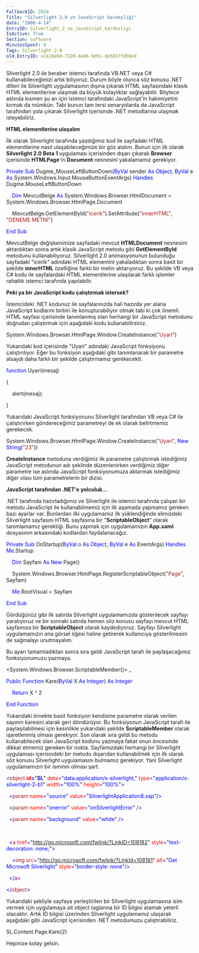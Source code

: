 ```yaml
---
FallbackID: 2024
Title: "Silverlight 2.0 ve JavaScript kardeşliği"
date: "2008-4-14"
EntryID: Silverlight_2_ve_JavaScript_kardesligi
IsActive: True
Section: software
MinutesSpent: 0
Tags: Silverlight 2.0
old.EntryID: a1426eb0-7120-4a66-9d5c-de5027fd59ed
---
```

Silverlight 2.0 ile beraber istemci tarafında VB.NET veya C\#
kullanabileceğimizi artık biliyoruz. Durum böyle olunca söz konusu .NET
dilleri ile Silverlight uygulamasının dışına çıkarak HTML sayfasındaki
klasik HTML elementlerine ulaşmak da büyük kolaylıklar sağlayabilir.
Böylece aslında kısmen şu an için istemci tarafındaki JavaScript'in
hakimiyetini kırmak da mümkün. Tabi bunun tam tersi senaryolarda da
JavaScript tarafından yola çıkarak Silverlight içerisinde .NET
metodlarına ulaşmak isteyebiliriz.

**HTML elementlerine ulaşalım**

İlk olarak Silverlight tarafında yazdığımız kod ile sayfadaki HTML
elementlerine nasıl ulaşabileceğimize bir göz atalım. Bunun için ilk
olarak **Silverlight 2.0 Beta 1** uygulaması içerisinden dışarı çıkarak
**Browser** içerisinde **HTMLPage**'in **Document** nesnesini
yakalamamız gerekiyor.

<span style="color: blue;">Private</span> <span
style="color: blue;">Sub</span> Dugme\_MouseLeftButtonDown(<span
style="color: blue;">ByVal</span> sender <span
style="color: blue;">As</span> <span style="color: blue;">Object</span>,
<span style="color: blue;">ByVal</span> e <span
style="color: blue;">As</span>
System.Windows.Input.MouseButtonEventArgs) <span
style="color: blue;">Handles</span> Dugme.MouseLeftButtonDown

    <span style="color: blue;">Dim</span> MevcutBelge <span
style="color: blue;">As</span> System.Windows.Browser.HtmlDocument =
System.Windows.Browser.HtmlPage.Document

    MevcutBelge.GetElementById(<span
style="color: #a31515;">"icerik"</span>).SetAttribute(<span
style="color: #a31515;">"innerHTML"</span>, <span
style="color: #a31515;">"DENEME METNİ"</span>)

<span style="color: blue;">End</span> <span
style="color: blue;">Sub</span>

MevcutBelge değişkenimize sayfadaki mevcut **HTMLDocument** nesnesini
aktardıktan sonra artık klasik JavaScript metodu gibi **GetElementById**
metodunu kullanabiliyoruz. Silverlight 2.0 animasyonunun bulunduğu
sayfadaki "icerik" adındaki HTML elementini yakaladıktan sonra basit bir
şekilde **innerHTML** özelliğine farklı bir metin aktarıyoruz. Bu
şekilde VB veya C\# kodu ile sayfalardaki HTML elementlerine ulaşılarak
farklı işlemler rahatlık istemci tarafında yapılabilir.

**Peki ya bir JavaScript kodu çalıştırmak istersek?**

İstemcideki .NET kodunuz ile sayfalarınızda hali hazırda yer alana
JavaScript kodlarını birbiri ile konuşturabiliyor olmak tabi ki çok
önemli. HTML sayfası içerisinde tanımlanmış olan herhangi bir JavaScript
metodunu doğrudan çalıştırmak için aşağıdaki kodu kullanabilirsiniz.

System.Windows.Browser.HtmlPage.Window.CreateInstance(<span
style="color: #a31515;">"Uyari"</span>)

Yukarıdaki kod içerisinde "Uyari" adındaki JavaScript fonksiyonu
çalıştırılıyor. Eğer bu fonksiyon aşağıdaki gibi tanımlanarak bir
parametre alsaydı daha farklı bir şekilde çalıştırmamız gerekecekti.

<span style="color: blue;">function</span> Uyari(mesaj)

{

    alert(mesaj);

}

Yukarıdaki JavaScript fonksiyonunu Silverlight tarafından VB veya C\#
ile çalıştırırken göndereceğimiz parametreyi de ek olarak belirtmemiz
gerekecek.

System.Windows.Browser.HtmlPage.Window.CreateInstance(<span
style="color: #a31515;">"Uyari"</span>, <span
style="color: blue;">New</span> <span
style="color: blue;">String</span>(<span
style="color: #a31515;">"23"</span>))

**CreateInstance** metoduna verdiğimiz ilk parametre çalıştırmak
istediğimiz JavaScript metodunun adı şeklinde düzenlenirken verdiğimiz
diğer parametre ise aslında JavaScript fonksiyonumuza aktarmak
istediğimiz diğer olası tüm parametrelerin bir dizisi.

**JavaScript tarafından .NET'e yolculuk...**

.NET tarafında hazırladığımız ve Silverlight ile istemci tarafında
çalışan bir metodu JavaScript ile kullanabilmemiz için ilk aşamada
yapmamız gereken bazı ayarlar var. Bunlardan ilki uygulamamız ilk
yüklendiğinde elimizdeki Silverlight sayfasını HTML sayfasına bir
"**ScriptableObject**" olarak tanımlamamız gerektiği. Bunu yapmak için
uygulamamızın **App.xaml** dosyasının arkasındaki kodlardan
faydalanacağız.

<span style="color: blue;">Private</span> <span
style="color: blue;">Sub</span> OnStartup(<span
style="color: blue;">ByVal</span> o <span style="color: blue;">As</span>
<span style="color: blue;">Object</span>, <span
style="color: blue;">ByVal</span> e <span style="color: blue;">As</span>
EventArgs) <span style="color: blue;">Handles</span> <span
style="color: blue;">Me</span>.Startup

    <span style="color: blue;">Dim</span> Sayfam <span
style="color: blue;">As</span> <span style="color: blue;">New</span>
Page()

    System.Windows.Browser.HtmlPage.RegisterScriptableObject(<span
style="color: #a31515;">"Page"</span>, Sayfam)

    <span style="color: blue;">Me</span>.RootVisual = Sayfam

<span style="color: blue;">End</span> <span
style="color: blue;">Sub</span>

Gördüğünüz gibi ilk satırda Silverlight uygulamamızda gösterilecek
sayfayı yaratıyoruz ve bir sonraki satırda hemen söz konusu sayfayı
mevcut HTML sayfamıza bir **ScriptableObject** olarak kaydediyoruz.
Sayfayı Silverlight uygulamamızın ana görsel öğesi haline getirerek
kullanıcıya gösterilmesini de sağmalayı unutmayalım.

Bu ayarı tamamladıktan sonra sıra geldi JavaScript tarafı ile
paylaşacağımız fonksiyonumuzu yazmaya.

\<System.Windows.Browser.ScriptableMember()\> \_

<span style="color: blue;">Public</span> <span
style="color: blue;">Function</span> Kare(<span
style="color: blue;">ByVal</span> X <span style="color: blue;">As</span>
<span style="color: blue;">Integer</span>) <span
style="color: blue;">As</span> <span style="color: blue;">Integer</span>

    <span style="color: blue;">Return</span> X \^ 2

<span style="color: blue;">End</span> <span
style="color: blue;">Function</span>

Yukarıdaki örnekte basit fonksiyon kendisine parametre olarak verilen
sayının karesini alarak geri döndürüyor. Bu fonksiyonun JavaScript
tarafı ile paylaşılabilmesi için kesinlikle yukarıdaki şekilde
**ScriptableMember** olarak işaretlenmiş olması gerekiyor. Son olarak
sıra geldi bu metodu kullanabilecek olan JavaScript kodunu yazmaya fakat
onun öncesinde dikkat etmemiz gereken bir nokta. Sayfamızdaki herhangi
bir Silverlight uygulaması içerisindeki bir metodu dışarıdan
kullanabilmek için ilk olarak söz konusu Silverlight uygulamasını
bulmamız gerekiyor. Yani Silverlight uygulamamızın bir isminin olması
şart.

<span style="color: blue;">\<</span><span
style="color: #a31515;">object</span><span style="color: blue;">
</span><span style="color: red;">**id**</span><span
style="color: blue;">**=**</span>"<span
style="color: blue;">**SL**</span>"<span style="color: blue;">
</span><span style="color: red;">data</span><span
style="color: blue;">=</span>"<span
style="color: blue;">data:application/x-silverlight,</span>"<span
style="color: blue;"> </span><span style="color: red;">type</span><span
style="color: blue;">=</span>"<span
style="color: blue;">application/x-silverlight-2-b1</span>"<span
style="color: blue;"> </span><span style="color: red;">width</span><span
style="color: blue;">=</span>"<span
style="color: blue;">100%</span>"<span style="color: blue;">
</span><span style="color: red;">height</span><span
style="color: blue;">=</span>"<span
style="color: blue;">100%</span>"<span style="color: blue;">\></span>

<span style="color: blue;">  \<</span><span
style="color: #a31515;">param</span><span style="color: blue;">
</span><span style="color: red;">name</span><span
style="color: blue;">=</span>"<span
style="color: blue;">source</span>"<span style="color: blue;">
</span><span style="color: red;">value</span><span
style="color: blue;">=</span>"<span
style="color: blue;">SilverlightApplication8.xap</span>"<span
style="color: blue;">/\></span>

<span style="color: blue;">  \<</span><span
style="color: #a31515;">param</span><span style="color: blue;">
</span><span style="color: red;">name</span><span
style="color: blue;">=</span>"<span
style="color: blue;">onerror</span>"<span style="color: blue;">
</span><span style="color: red;">value</span><span
style="color: blue;">=</span>"<span
style="color: blue;">onSilverlightError</span>"<span
style="color: blue;"> /\></span>

<span style="color: blue;">  \<</span><span
style="color: #a31515;">param</span><span style="color: blue;">
</span><span style="color: red;">name</span><span
style="color: blue;">=</span>"<span
style="color: blue;">background</span>"<span style="color: blue;">
</span><span style="color: red;">value</span><span
style="color: blue;">=</span>"<span
style="color: blue;">white</span>"<span style="color: blue;"> /\></span>

 

<span style="color: blue;">  \<</span><span
style="color: #a31515;">a</span><span style="color: blue;"> </span><span
style="color: red;">href</span><span style="color: blue;">=</span>"<span
style="color: blue;">http://go.microsoft.com/fwlink/?LinkID=108182</span>"<span
style="color: blue;"> </span><span style="color: red;">style</span><span
style="color: blue;">=</span>"<span
style="color: blue;">text-decoration: none;</span>"<span
style="color: blue;">\></span>

<span style="color: blue;">    \<</span><span
style="color: #a31515;">img</span><span style="color: blue;">
</span><span style="color: red;">src</span><span
style="color: blue;">=</span>"<span
style="color: blue;">http://go.microsoft.com/fwlink/?LinkId=108181</span>"<span
style="color: blue;"> </span><span style="color: red;">alt</span><span
style="color: blue;">=</span>"<span style="color: blue;">Get Microsoft
Silverlight</span>"<span style="color: blue;"> </span><span
style="color: red;">style</span><span
style="color: blue;">=</span>"<span style="color: blue;">border-style:
none</span>"<span style="color: blue;">/\></span>

<span style="color: blue;">  \</</span><span
style="color: #a31515;">a</span><span style="color: blue;">\></span>

<span style="color: blue;">\</</span><span
style="color: #a31515;">object</span><span
style="color: blue;">\></span>

Yukarıdaki şekliyle sayfaya yerleştirilen bir Silverlight uygulamasına
isim vermek için uygulamaya ait object taglarına bir ID bilgisi atamak
yeterli olacaktır. Artık ID bilgisi üzerinden Silverlight uygulamamız
ulaşarak aşağıdaki gibi JavaScript içerisinden .NET metodumuzu
çalıştırabiliriz.

SL.Content.Page.Kare(2)

Hepinize kolay gelsin.


